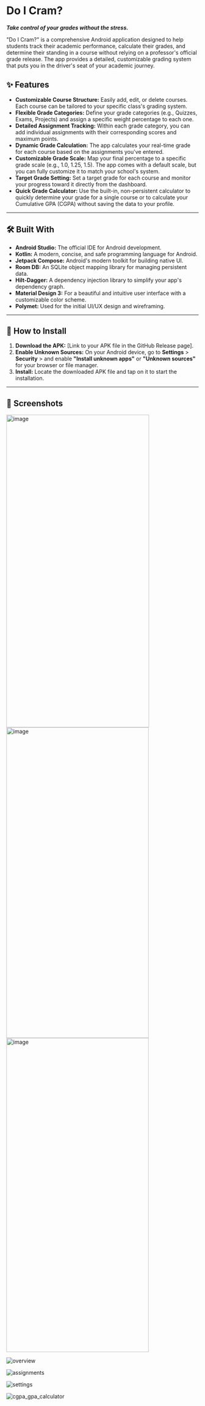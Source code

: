 # Do I Cram?



**_Take control of your grades without the stress._**

"Do I Cram?" is a comprehensive Android application designed to help students track their academic performance, calculate their grades, and determine their standing in a course without relying on a professor's official grade release. The app provides a detailed, customizable grading system that puts you in the driver's seat of your academic journey.

## ✨ Features

* **Customizable Course Structure:** Easily add, edit, or delete courses. Each course can be tailored to your specific class's grading system.
* **Flexible Grade Categories:** Define your grade categories (e.g., Quizzes, Exams, Projects) and assign a specific weight percentage to each one.
* **Detailed Assignment Tracking:** Within each grade category, you can add individual assignments with their corresponding scores and maximum points.
* **Dynamic Grade Calculation:** The app calculates your real-time grade for each course based on the assignments you've entered.
* **Customizable Grade Scale:** Map your final percentage to a specific grade scale (e.g., 1.0, 1.25, 1.5). The app comes with a default scale, but you can fully customize it to match your school's system.
* **Target Grade Setting:** Set a target grade for each course and monitor your progress toward it directly from the dashboard.
* **Quick Grade Calculator:** Use the built-in, non-persistent calculator to quickly determine your grade for a single course or to calculate your Cumulative GPA (CGPA) without saving the data to your profile.

---

## 🛠️ Built With

* **Android Studio:** The official IDE for Android development.
* **Kotlin:** A modern, concise, and safe programming language for Android.
* **Jetpack Compose:** Android's modern toolkit for building native UI.
* **Room DB:** An SQLite object mapping library for managing persistent data.
* **Hilt-Dagger:** A dependency injection library to simplify your app's dependency graph.
* **Material Design 3:** For a beautiful and intuitive user interface with a customizable color scheme.
* **Polymet:** Used for the initial UI/UX design and wireframing.

---

## 🚀 How to Install

1.  **Download the APK:** [Link to your APK file in the GitHub Release page].
2.  **Enable Unknown Sources:** On your Android device, go to **Settings** > **Security** > and enable **"Install unknown apps"** or **"Unknown sources"** for your browser or file manager.
3.  **Install:** Locate the downloaded APK file and tap on it to start the installation.

---

## 📸 Screenshots
<img width="374" height="816" alt="image" src="https://github.com/user-attachments/assets/f7dc326e-a581-40b8-8699-cbae2a3be24f" />

<img width="373" height="811" alt="image" src="https://github.com/user-attachments/assets/a368f5e4-89c3-433b-8c22-21c1b6929ff4" />

<img width="373" height="820" alt="image" src="https://github.com/user-attachments/assets/90c6daed-fb7a-4c69-99b8-fee934c96b70" />

![overview](https://github.com/user-attachments/assets/feb9231d-3ddd-4355-9d70-eebf6831c225)

![assignments](https://github.com/user-attachments/assets/d2d59074-c561-43b2-aa14-5b8f56ea14f1)

![settings](https://github.com/user-attachments/assets/a3b16c68-56db-462b-b9a0-4071311ba970)

![cgpa_gpa_calculator](https://github.com/user-attachments/assets/16fca427-b308-4f58-b1fe-e666cd6ed361)
